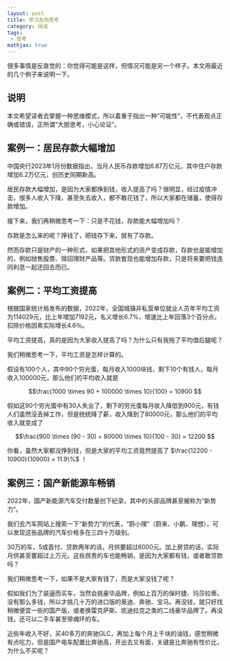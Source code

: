 ```yaml
---
layout: post
title: 学习反向思考
category: 闲谈
tags:
 - 思考
mathjax: true
---
```

很多事情是反直觉的：你觉得可能是这样，但情况可能是另一个样子。本文用最近的几个例子来说明一下。

<!-- more -->

## 说明

本文希望读者去掌握一种思维模式，所以着重于指出一种“可能性”，不代表观点正确或错误，正所谓“大胆思考，小心论证”。

## 案例一：居民存款大幅增加

中国央行2023年1月份数据指出，当月人民币存款增加6.87万亿元，其中住户存款增加6.2万亿元，创历史同期新高。

居民存款大幅增加，是因为大家都挣到钱，收入提高了吗？很明显，经过疫情冲击，很多人收入下降，甚至失去收入，都不敢花钱了，所以大家都在储蓄，使得存款增加。

接下来，我们再稍微思考一下：只是不花钱，存款能大幅增加吗？

存款是怎么来的呢？挣钱了，把钱存下来，就有了存款。

然而存款只是财产的一种形式，如果把其他形式的资产变成存款，存款也是能增加的，例如抛售股票、赎回理财产品等。贷款套现也能增加存款，只是将来要把钱连同利息一起还回去而已。

## 案例二：平均工资提高

根据国家统计局发布的数据，2022年，全国城镇非私营单位就业人员年平均工资为114029元，比上年增加7192元，名义增长6.7%，增速比上年回落3个百分点，扣除价格因素实际增长4.6％。

平均工资提高，真的是因为大家收入提高了吗？为什么只有我拖了平均值后腿呢？

我们稍微思考一下，平均工资是怎样计算的。

假设有100个人，其中90个穷光蛋，每月收入1000块钱，剩下10个有钱人，每月收入100000元，那么他们的平均收入就是

$$\frac{1000 \times 90 + 100000 \times 10}{100} = 10900 $$

假如这90个穷光蛋中有30人失业了，剩下的穷光蛋每月收入降低到900元，有钱人们虽然没丢掉工作，但是统统降了薪，收入降到了80000元，那么他们的平均收入就变成了

$$\frac{900 \times (90 - 30) + 80000 \times 10}{100 - 30} = 12200 $$

你看，虽然大家都没挣到钱，但是大家的平均工资竟然提高了 $\frac{12200 - 10900}{10900} = 11.9\%$ ！

## 案例三：国产新能源车畅销

2022年，国产新能源汽车交付数量创下纪录，其中的头部品牌甚至被称为“新势力”。

我们去汽车网站上搜索一下“新势力”的代表，“蔚小理”（蔚来、小鹏、理想），可以发现这些品牌的汽车价格多在三四十万级别。

30万的车，5成首付、贷款两年的话，月供要超过6000元。加上房贷的话，实际月供甚至要超过上万元。这些昂贵的车也能畅销，是因为大家都有钱，或者敢贷款吗？

我们稍微思考一下，如果不是大家有钱了，而是大家没钱了呢？

假如我们为了装逼而买车，当然会挑豪华品牌，例如上百万的保时捷、玛莎拉蒂。没有那么多钱，所以才挑几十万的进口版的奥迪、奔驰、宝马。再没钱，就只好找稍微便宜一些的国产版，或者换雷克萨斯、凯迪拉克之类的二线豪华品牌了。再没钱，还可以二手车甚至带魂环的车。

近些年收入不好，买40多万的奔驰GLC，再加上每个月上千块的油钱，感觉稍微有点吃力，但是国产电车配置比奔驰高，开出去又有面，关键是比奔驰有性价比，为什么不买呢？
